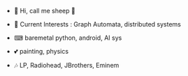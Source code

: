 - 👋 Hi, call me sheep 🐑

- 🧩 Current Interests : Graph Automata, distributed systems 

- ⌨ baremetal python, android, AI sys
- 💕 painting, physics
- 🎶 LP, Radiohead, JBrothers, Eminem

<!---
LuciusPertis/LuciusPertis is a ✨ special ✨ repository because its `README.md` (this file) appears on your GitHub profile.
You can click the Preview link to take a look at your changes.
--->
